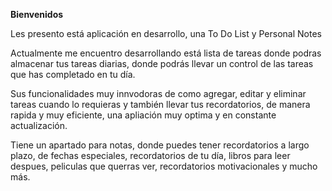 **Bienvenidos**

Les presento está aplicación en desarrollo, una To Do List y Personal Notes

Actualmente me encuentro desarrollando está lista de tareas donde podras almacenar tus tareas diarias, donde podrás llevar un control de las tareas que has completado en tu día.

Sus funcionalidades muy innvodoras de como agregar, editar y eliminar tareas cuando lo requieras y también llevar tus recordatorios, de manera rapida y muy eficiente, una apliación muy optima y en constante actualización.

Tiene un apartado para notas, donde puedes tener recordatorios a largo plazo, de fechas especiales, recordatorios de tu día, libros para leer despues, peliculas que querras ver, recordatorios motivacionales y mucho más.